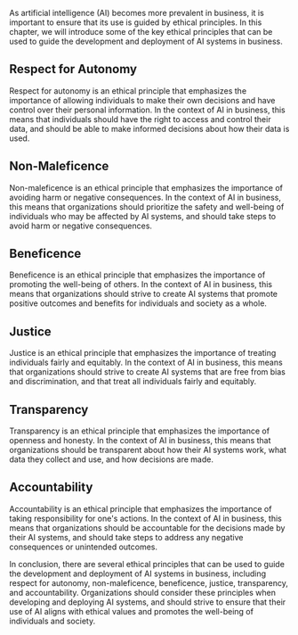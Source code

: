 
As artificial intelligence (AI) becomes more prevalent in business, it is important to ensure that its use is guided by ethical principles. In this chapter, we will introduce some of the key ethical principles that can be used to guide the development and deployment of AI systems in business.

Respect for Autonomy
--------------------

Respect for autonomy is an ethical principle that emphasizes the importance of allowing individuals to make their own decisions and have control over their personal information. In the context of AI in business, this means that individuals should have the right to access and control their data, and should be able to make informed decisions about how their data is used.

Non-Maleficence
---------------

Non-maleficence is an ethical principle that emphasizes the importance of avoiding harm or negative consequences. In the context of AI in business, this means that organizations should prioritize the safety and well-being of individuals who may be affected by AI systems, and should take steps to avoid harm or negative consequences.

Beneficence
-----------

Beneficence is an ethical principle that emphasizes the importance of promoting the well-being of others. In the context of AI in business, this means that organizations should strive to create AI systems that promote positive outcomes and benefits for individuals and society as a whole.

Justice
-------

Justice is an ethical principle that emphasizes the importance of treating individuals fairly and equitably. In the context of AI in business, this means that organizations should strive to create AI systems that are free from bias and discrimination, and that treat all individuals fairly and equitably.

Transparency
------------

Transparency is an ethical principle that emphasizes the importance of openness and honesty. In the context of AI in business, this means that organizations should be transparent about how their AI systems work, what data they collect and use, and how decisions are made.

Accountability
--------------

Accountability is an ethical principle that emphasizes the importance of taking responsibility for one's actions. In the context of AI in business, this means that organizations should be accountable for the decisions made by their AI systems, and should take steps to address any negative consequences or unintended outcomes.

In conclusion, there are several ethical principles that can be used to guide the development and deployment of AI systems in business, including respect for autonomy, non-maleficence, beneficence, justice, transparency, and accountability. Organizations should consider these principles when developing and deploying AI systems, and should strive to ensure that their use of AI aligns with ethical values and promotes the well-being of individuals and society.
